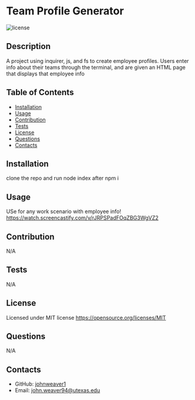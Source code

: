 # Team Profile Generator
  ![license](https://img.shields.io/static/v1?label=license&message=MIT&color=brightgreen)
  ## Description
  A project using inquirer, js, and fs to create employee profiles. Users enter info about their teams through the terminal, and are given an HTML page that displays that employee info
  ## Table of Contents
  * [Installation](#installation)
  * [Usage](#usage)
  * [Contribution](#contribution)
  * [Tests](#tests)
  * [License](#license)
  * [Questions](#questions)
  * [Contacts](#contacts)
  
  ## Installation
  clone the repo and run node index after npm i
  ## Usage
  USe for any work scenario with employee info!
  https://watch.screencastify.com/v/rJRPSPadFOqZBG3WgVZ2
  ## Contribution
  N/A
  ## Tests
  N/A
  ## License
  Licensed under MIT license
  https://opensource.org/licenses/MIT
  ## Questions
  N/A
  ## Contacts
  * GitHub: [johnweaver1](https://github.com/johnweaver1)
  * Email: [john.weaver94@utexas.edu](mailto:john.weaver94@utexas.edu)
